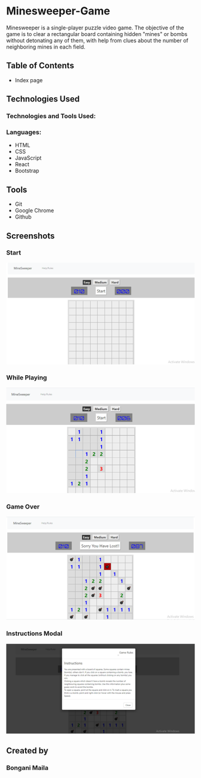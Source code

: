 # Minesweeper-Game

Minesweeper is a single-player puzzle video game. The objective of the game is to clear a rectangular board containing hidden "mines" or bombs without detonating any of them, with help from clues about the number of neighboring mines in each field.



## Table of Contents
- Index page


## Technologies Used
### Technologies and Tools Used:
### Languages:

- HTML
- CSS
- JavaScript
- React
- Bootstrap

## Tools
- Git
- Google Chrome
- Github

## Screenshots
### Start
![](https://github.com/BonganiMaila/Minesweeper-Game/blob/master/images/Screenshot%20(14).png)

### While Playing
![](https://github.com/BonganiMaila/Minesweeper-Game/blob/master/images/Screenshot%20(16).png)

### Game Over
![](https://github.com/BonganiMaila/Minesweeper-Game/blob/master/images/Screenshot%20(18).png)

### Instructions Modal
![](https://github.com/BonganiMaila/Minesweeper-Game/blob/master/images/Screenshot%20(20).png)



## Created by
### Bongani Maila
